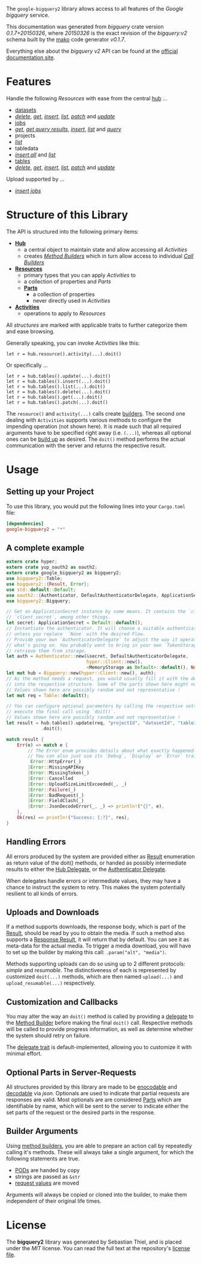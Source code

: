 <!---
DO NOT EDIT !
This file was generated automatically from 'src/mako/api/README.md.mako'
DO NOT EDIT !
-->
The `google-bigquery2` library allows access to all features of the *Google bigquery* service.

This documentation was generated from *bigquery* crate version *0.1.7+20150326*, where *20150326* is the exact revision of the *bigquery:v2* schema built by the [mako](http://www.makotemplates.org/) code generator *v0.1.7*.

Everything else about the *bigquery* *v2* API can be found at the
[official documentation site](https://cloud.google.com/bigquery/).
# Features

Handle the following *Resources* with ease from the central [hub](http://byron.github.io/google-apis-rs/google_bigquery2/struct.Bigquery.html) ... 

* [datasets](http://byron.github.io/google-apis-rs/google_bigquery2/struct.Dataset.html)
 * [*delete*](http://byron.github.io/google-apis-rs/google_bigquery2/struct.DatasetDeleteCall.html), [*get*](http://byron.github.io/google-apis-rs/google_bigquery2/struct.DatasetGetCall.html), [*insert*](http://byron.github.io/google-apis-rs/google_bigquery2/struct.DatasetInsertCall.html), [*list*](http://byron.github.io/google-apis-rs/google_bigquery2/struct.DatasetListCall.html), [*patch*](http://byron.github.io/google-apis-rs/google_bigquery2/struct.DatasetPatchCall.html) and [*update*](http://byron.github.io/google-apis-rs/google_bigquery2/struct.DatasetUpdateCall.html)
* [jobs](http://byron.github.io/google-apis-rs/google_bigquery2/struct.Job.html)
 * [*get*](http://byron.github.io/google-apis-rs/google_bigquery2/struct.JobGetCall.html), [*get query results*](http://byron.github.io/google-apis-rs/google_bigquery2/struct.JobGetQueryResultCall.html), [*insert*](http://byron.github.io/google-apis-rs/google_bigquery2/struct.JobInsertCall.html), [*list*](http://byron.github.io/google-apis-rs/google_bigquery2/struct.JobListCall.html) and [*query*](http://byron.github.io/google-apis-rs/google_bigquery2/struct.JobQueryCall.html)
* projects
 * [*list*](http://byron.github.io/google-apis-rs/google_bigquery2/struct.ProjectListCall.html)
* tabledata
 * [*insert all*](http://byron.github.io/google-apis-rs/google_bigquery2/struct.TabledataInsertAllCall.html) and [*list*](http://byron.github.io/google-apis-rs/google_bigquery2/struct.TabledataListCall.html)
* [tables](http://byron.github.io/google-apis-rs/google_bigquery2/struct.Table.html)
 * [*delete*](http://byron.github.io/google-apis-rs/google_bigquery2/struct.TableDeleteCall.html), [*get*](http://byron.github.io/google-apis-rs/google_bigquery2/struct.TableGetCall.html), [*insert*](http://byron.github.io/google-apis-rs/google_bigquery2/struct.TableInsertCall.html), [*list*](http://byron.github.io/google-apis-rs/google_bigquery2/struct.TableListCall.html), [*patch*](http://byron.github.io/google-apis-rs/google_bigquery2/struct.TablePatchCall.html) and [*update*](http://byron.github.io/google-apis-rs/google_bigquery2/struct.TableUpdateCall.html)


Upload supported by ...

* [*insert jobs*](http://byron.github.io/google-apis-rs/google_bigquery2/struct.JobInsertCall.html)



# Structure of this Library

The API is structured into the following primary items:

* **[Hub](http://byron.github.io/google-apis-rs/google_bigquery2/struct.Bigquery.html)**
    * a central object to maintain state and allow accessing all *Activities*
    * creates [*Method Builders*](http://byron.github.io/google-apis-rs/google_bigquery2/trait.MethodsBuilder.html) which in turn
      allow access to individual [*Call Builders*](http://byron.github.io/google-apis-rs/google_bigquery2/trait.CallBuilder.html)
* **[Resources](http://byron.github.io/google-apis-rs/google_bigquery2/trait.Resource.html)**
    * primary types that you can apply *Activities* to
    * a collection of properties and *Parts*
    * **[Parts](http://byron.github.io/google-apis-rs/google_bigquery2/trait.Part.html)**
        * a collection of properties
        * never directly used in *Activities*
* **[Activities](http://byron.github.io/google-apis-rs/google_bigquery2/trait.CallBuilder.html)**
    * operations to apply to *Resources*

All *structures* are marked with applicable traits to further categorize them and ease browsing.

Generally speaking, you can invoke *Activities* like this:

```Rust,ignore
let r = hub.resource().activity(...).doit()
```

Or specifically ...

```ignore
let r = hub.tables().update(...).doit()
let r = hub.tables().insert(...).doit()
let r = hub.tables().list(...).doit()
let r = hub.tables().delete(...).doit()
let r = hub.tables().get(...).doit()
let r = hub.tables().patch(...).doit()
```

The `resource()` and `activity(...)` calls create [builders][builder-pattern]. The second one dealing with `Activities` 
supports various methods to configure the impending operation (not shown here). It is made such that all required arguments have to be 
specified right away (i.e. `(...)`), whereas all optional ones can be [build up][builder-pattern] as desired.
The `doit()` method performs the actual communication with the server and returns the respective result.

# Usage

## Setting up your Project

To use this library, you would put the following lines into your `Cargo.toml` file:

```toml
[dependencies]
google-bigquery2 = "*"
```

## A complete example

```Rust
extern crate hyper;
extern crate yup_oauth2 as oauth2;
extern crate google_bigquery2 as bigquery2;
use bigquery2::Table;
use bigquery2::{Result, Error};
use std::default::Default;
use oauth2::{Authenticator, DefaultAuthenticatorDelegate, ApplicationSecret, MemoryStorage};
use bigquery2::Bigquery;

// Get an ApplicationSecret instance by some means. It contains the `client_id` and 
// `client_secret`, among other things.
let secret: ApplicationSecret = Default::default();
// Instantiate the authenticator. It will choose a suitable authentication flow for you, 
// unless you replace  `None` with the desired Flow.
// Provide your own `AuthenticatorDelegate` to adjust the way it operates and get feedback about 
// what's going on. You probably want to bring in your own `TokenStorage` to persist tokens and
// retrieve them from storage.
let auth = Authenticator::new(&secret, DefaultAuthenticatorDelegate,
                              hyper::Client::new(),
                              <MemoryStorage as Default>::default(), None);
let mut hub = Bigquery::new(hyper::Client::new(), auth);
// As the method needs a request, you would usually fill it with the desired information
// into the respective structure. Some of the parts shown here might not be applicable !
// Values shown here are possibly random and not representative !
let mut req = Table::default();

// You can configure optional parameters by calling the respective setters at will, and
// execute the final call using `doit()`.
// Values shown here are possibly random and not representative !
let result = hub.tables().update(req, "projectId", "datasetId", "tableId")
             .doit();

match result {
    Err(e) => match e {
        // The Error enum provides details about what exactly happened.
        // You can also just use its `Debug`, `Display` or `Error` traits
         Error::HttpError(_)
        |Error::MissingAPIKey
        |Error::MissingToken(_)
        |Error::Cancelled
        |Error::UploadSizeLimitExceeded(_, _)
        |Error::Failure(_)
        |Error::BadRequest(_)
        |Error::FieldClash(_)
        |Error::JsonDecodeError(_, _) => println!("{}", e),
    },
    Ok(res) => println!("Success: {:?}", res),
}

```
## Handling Errors

All errors produced by the system are provided either as [Result](http://byron.github.io/google-apis-rs/google_bigquery2/enum.Result.html) enumeration as return value of 
the doit() methods, or handed as possibly intermediate results to either the 
[Hub Delegate](http://byron.github.io/google-apis-rs/google_bigquery2/trait.Delegate.html), or the [Authenticator Delegate](http://byron.github.io/google-apis-rs/google_bigquery2/../yup-oauth2/trait.AuthenticatorDelegate.html).

When delegates handle errors or intermediate values, they may have a chance to instruct the system to retry. This 
makes the system potentially resilient to all kinds of errors.

## Uploads and Downloads
If a method supports downloads, the response body, which is part of the [Result](http://byron.github.io/google-apis-rs/google_bigquery2/enum.Result.html), should be
read by you to obtain the media.
If such a method also supports a [Response Result](http://byron.github.io/google-apis-rs/google_bigquery2/trait.ResponseResult.html), it will return that by default.
You can see it as meta-data for the actual media. To trigger a media download, you will have to set up the builder by making
this call: `.param("alt", "media")`.

Methods supporting uploads can do so using up to 2 different protocols: 
*simple* and *resumable*. The distinctiveness of each is represented by customized 
`doit(...)` methods, which are then named `upload(...)` and `upload_resumable(...)` respectively.

## Customization and Callbacks

You may alter the way an `doit()` method is called by providing a [delegate](http://byron.github.io/google-apis-rs/google_bigquery2/trait.Delegate.html) to the 
[Method Builder](http://byron.github.io/google-apis-rs/google_bigquery2/trait.CallBuilder.html) before making the final `doit()` call. 
Respective methods will be called to provide progress information, as well as determine whether the system should 
retry on failure.

The [delegate trait](http://byron.github.io/google-apis-rs/google_bigquery2/trait.Delegate.html) is default-implemented, allowing you to customize it with minimal effort.

## Optional Parts in Server-Requests

All structures provided by this library are made to be [enocodable](http://byron.github.io/google-apis-rs/google_bigquery2/trait.RequestValue.html) and 
[decodable](http://byron.github.io/google-apis-rs/google_bigquery2/trait.ResponseResult.html) via *json*. Optionals are used to indicate that partial requests are responses 
are valid.
Most optionals are are considered [Parts](http://byron.github.io/google-apis-rs/google_bigquery2/trait.Part.html) which are identifiable by name, which will be sent to 
the server to indicate either the set parts of the request or the desired parts in the response.

## Builder Arguments

Using [method builders](http://byron.github.io/google-apis-rs/google_bigquery2/trait.CallBuilder.html), you are able to prepare an action call by repeatedly calling it's methods.
These will always take a single argument, for which the following statements are true.

* [PODs][wiki-pod] are handed by copy
* strings are passed as `&str`
* [request values](http://byron.github.io/google-apis-rs/google_bigquery2/trait.RequestValue.html) are moved

Arguments will always be copied or cloned into the builder, to make them independent of their original life times.

[wiki-pod]: http://en.wikipedia.org/wiki/Plain_old_data_structure
[builder-pattern]: http://en.wikipedia.org/wiki/Builder_pattern
[google-go-api]: https://github.com/google/google-api-go-client

# License
The **bigquery2** library was generated by Sebastian Thiel, and is placed 
under the *MIT* license.
You can read the full text at the repository's [license file][repo-license].

[repo-license]: https://github.com/Byron/google-apis-rs/LICENSE.md
